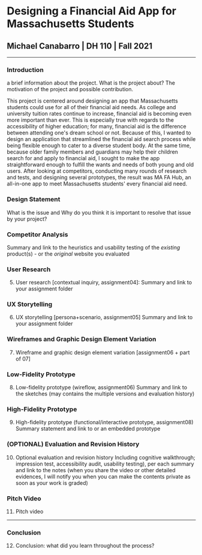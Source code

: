 # Designing a Financial Aid App for Massachusetts Students

## Michael Canabarro | DH 110 | Fall 2021

---

### Introduction

a brief information about the project. 
What is the project about? The motivation of the project and possible contribution.

This project is centered around designing an app that Massachusetts students could use for all of their financial aid needs. As college and university tuition rates continue to increase, financial aid is becoming even more important than ever. This is especially true with regards to the accessibility of higher education; for many, financial aid is the difference between attending one's dream school or not. Because of this, I wanted to design an application that streamlined the financial aid search process while being flexible enough to cater to a diverse student body. At the same time, because older family members and guardians may help their children search for and apply to financial aid, I sought to make the app straightforward enough to fulfill the wants and needs of both young and old users. After looking at competitors, conducting many rounds of research and tests, and designing several prototypes, the result was MA FA Hub, an all-in-one app to meet Massachusetts students' every financial aid need.

### Design Statement

What is the issue and Why do you think it is important to resolve that issue by your project? 


### Competitor Analysis

Summary and link to the heuristics and usability testing of the *existing* product(s) - or the *original* website you evaluated

### User Research

5) User research [contextual inquiry, assignment04]:
Summary and link to your assignment folder

###  UX Storytelling

6) UX storytelling [persona+scenario, assignment05]
Summary and link to your assignment folder

### Wireframes and Graphic Design Element Variation

7) Wireframe and graphic design element variation [assignment06 + part of 07]

### Low-Fidelity Prototype

8) Low-fidelity prototype (wireflow, assignment06)
Summary and link to the sketches (may contains the multiple versions and evaluation history)

### High-Fidelity Prototype

9) High-fidelity prototype (functional/interactive prototype, assignment08)
Summary statement and link to or an embedded prototype

### (OPTIONAL) Evaluation and Revision History

10) Optional evaluation and revision history 
Including cognitive walkthrough; impression test, accessibility audit, usability testing), per each summary and link to the notes (when you share the video or other detailed evidences, I will notify you when you can make the contents private as soon as your work is graded)

### Pitch Video

11) Pitch video 

---

### Conclusion

12) Conclusion: what did you learn throughout the process?
